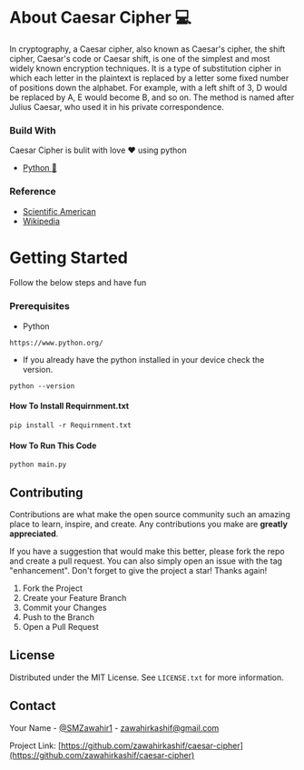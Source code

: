 # About Caesar Cipher 💻

In cryptography, a Caesar cipher, also known as Caesar's cipher, the shift cipher, Caesar's code or Caesar shift, is one of the simplest and most widely known encryption techniques. It is a type of substitution cipher in which each letter in the plaintext is replaced by a letter some fixed number of positions down the alphabet. For example, with a left shift of 3, D would be replaced by A, E would become B, and so on. The method is named after Julius Caesar, who used it in his private correspondence.

### Build With
Caesar Cipher is bulit with love ❤️ using python
- [Python 🐍](https://www.python.org/)

### Reference
- [Scientific American](https://www.scientificamerican.com/article/crack-the-code-make-a-caesar-cipher/)
- [Wikipedia](https://en.wikipedia.org/wiki/Caesar_cipher)

# Getting Started

Follow the below steps and have fun

### Prerequisites

- Python
```
https://www.python.org/
```
- If you already have the python installed in your device check the version.
```
python --version
```

#### How To Install Requirnment.txt

```
pip install -r Requirnment.txt
```

#### How To Run This Code

```
python main.py
```
## Contributing

Contributions are what make the open source community such an amazing place to learn, inspire, and create. Any contributions you make are **greatly appreciated**.

If you have a suggestion that would make this better, please fork the repo and create a pull request. You can also simply open an issue with the tag "enhancement".
Don't forget to give the project a star! Thanks again!

1. Fork the Project
2. Create your Feature Branch 
3. Commit your Changes 
4. Push to the Branch 
5. Open a Pull Request


## License

Distributed under the MIT License. See `LICENSE.txt` for more information.


## Contact

Your Name - [@SMZawahir1](https://twitter.com/SMZawahir1) - zawahirkashif@gmail.com

Project Link: [https://github.com/zawahirkashif/caesar-cipher](https://github.com/zawahirkashif/caesar-cipher)
